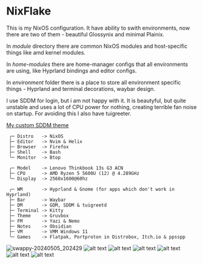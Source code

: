 # NixFlake

This is my NixOS configuration. It have ability to swith environments, now there are two of them - beautiful Glossynix and minimal Plainix.

In _module_ directory there are common NixOS modules and host-specific things like amd kernel modules.

In _home-modules_ there are home-manager configs that all environments are using, like Hyprland bindings and editor configs. 

In _environment_ folder there is a place to store all environment specific things - Hyprland and terminal decorations, waybar design.

I use SDDM for login, but i am not happy with it. It is beautyful, but quite unstable and uses a lot of CPU power for nothing, creating terrible fan noise on startup. For avoiding this I also have tuigreeter.

[My custom SDDM theme](https://github.com/ArtemChandragupta/SDDM-hello)

```red
 ╭─ Distro   -> NixOS
 ├─ Editor   -> Nvim & Helix
 ├─ Browser  -> Firefox
 ├─ Shell    -> Bash
 ╰─ Monitor  -> Btop
             
 ╭─ Model    -> Lenovo Thinkbook 13s G3 ACN
 ├─ CPU      -> AMD Ryzen 5 5600U (12) @ 4.289GHz
 ╰─ Display  -> 2560x1600@60hz
             
 ╭─ WM       -> Hyprland & Gnome (for apps which don't work in Hyprland)
 ├─ Bar      -> Waybar
 ├─ DM       -> GDM, SDDM & tuigreetd
 ├─ Terminal -> Kitty
 ├─ Theme    -> Gruvbox
 ├─ FM       -> Yazi & Nemo
 ├─ Notes    -> Obsidian
 ├─ VM       -> VMM Windows 11
 ╰─ Games    -> Flatpak, Portproton in Distrobox, Itch.io & ppsspp
```
![swappy-20240505_202429](https://github.com/ArtemChandragupta/NixFlake/assets/90765302/483cfcca-f5f5-43e2-98c5-0bd0a0151b14)
![alt text](https://sun9-17.userapi.com/impg/f78NExd-dneTaZZHwH5seDTPxZnaQK5BstjToA/G3hbBpASdcg.jpg?size=1280x800&quality=95&sign=4c6c46e14933883332bb11a8fce08e3d&type=album)
![alt text](https://sun9-7.userapi.com/impg/ZMKjguvlVge2eRwFz8mCIBxiXZN-73YilTC6ZA/w0HhsSV1daU.jpg?size=1280x960&quality=95&sign=2bbbbdc8d50fd1176d508f8ca61d75df&type=album)
![alt text](https://sun9-38.userapi.com/impg/gNzJ9fVsxoJj7S864ywfkxhdTpfZonexn6I7AA/8UE_0ENxrT4.jpg?size=1280x800&quality=95&sign=56c08005c92aa197d2cf056485e7cb02&type=album)
![alt text](https://sun9-46.userapi.com/impg/PCdH3ZdddrYeLf3H0-V8mqJ_cMXkz5ly0Ipm7g/dtN5zOIKOfY.jpg?size=1280x960&quality=95&sign=2efe73594c2d741a687c994d091f2a70&type=album)
![alt text](https://sun9-65.userapi.com/impg/0JDpFKlnfjZTciV85Z-E2EeVf5vmaVXEbh-JIg/z5rWIj8QuE4.jpg?size=1920x1200&quality=96&sign=18b3fb56d9d8b0a4cfb14a2ce13d33e7&type=album)
![alt text](https://sun9-60.userapi.com/impg/dFGYrXkvoOKx9h2C_LT-1hFMhB5esJVS3cDcTQ/3N9evbdVPj8.jpg?size=1920x1200&quality=95&sign=449151dcaec1df9e16460e74f14ab644&type=album)
